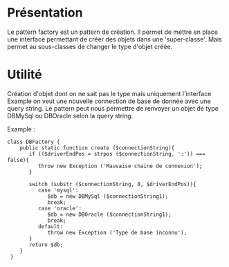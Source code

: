 # Présentation

Le pattern factory est un pattern de création.
Il permet de mettre en place une interface permettant de créer des objets dans une 'super-classe'.
Mais permet au sous-classes de changer le type d'objet créée.

# Utilité

Création d'objet dont on ne sait pas le type mais uniquement l'interface 
Example on veut une nouvelle connection de base de donnée avec une query string.
Le pattern peut nous permettre de renvoyer un objet de type DBMySql ou DBOracle selon la query string.

Example : 

```
class DBFactory {
    public static function create ($connectionString){
       if (($driverEndPos = strpos ($connectionString, ':')) === false){
          throw new Exception ('Mauvaise chaine de connexion');
       }
 
       switch (substr ($connectionString, 0, $driverEndPos)){
          case 'mysql':
             $db = new DBMySql ($connectionString1);
             break;
          case 'oracle':
             $db = new DBOracle ($connectionString1);
             break;
          default:
             throw new Exception ('Type de base inconnu');
       }
       return $db;
    }
 }
```

